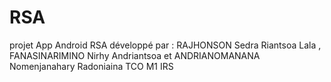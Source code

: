 # RSA
 projet App Android RSA
développé par : RAJHONSON Sedra Riantsoa Lala , FANASINARIMINO Nirhy Andriantsoa et ANDRIANOMANANA Nomenjanahary
Radoniaina TCO M1 IRS
